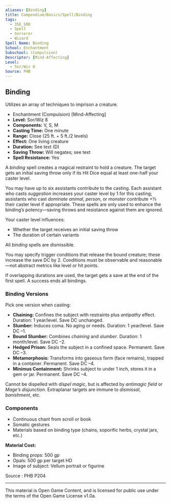 ```yaml
---
aliases: [Binding]
title: Compendium/Basics/Spell/Binding
tags: 
  - 35E_SRD
  - Spell
  - Sorcerer
  - Wizard
Spell Name: Binding
School: Enchantment
Subschool: (Compulsion)
Descriptor: [Mind-Affecting]
Level:
  - Sor/Wiz 8
Source: PHB
---
```


## Binding

Utilizes an array of techniques to imprison a creature.

*   Enchantment (Compulsion) [Mind-Affecting]
*   **Level:** Sor/Wiz 8
*   **Components:** V, S, M
*   **Casting Time:** One minute
*   **Range:** Close (25 ft. + 5 ft./2 levels)
*   **Effect:** One living creature
*   **Duration:** See text (D)
*   **Saving Throw:** Will negates; see text
*   **Spell Resistance:** Yes

A *binding* spell creates a magical restraint to hold a creature. The target gets an initial saving throw only if its Hit Dice equal at least one-half your caster level.

You may have up to six assistants contribute to the casting. Each assistant who casts *suggestion* increases your caster level by 1 for this casting; assistants who cast *dominate animal*, *person*, or *monster* contribute +⅓ their caster level if appropriate. These spells are only used to enhance the binding’s potency—saving throws and resistance against them are ignored.

Your caster level influences:
- Whether the target receives an initial saving throw
- The duration of certain variants

All *binding* spells are dismissible.

You may specify trigger conditions that release the bound creature; these increase the save DC by 2. Conditions must be observable and reasonable—not abstract metrics like level or hit points.

If overlapping durations are used, the target gets a save at the end of the first spell. A success ends all bindings.

### Binding Versions

Pick one version when casting:

- **Chaining:** Confines the subject with restraints plus *antipathy* effect. Duration: 1 year/level. Save DC unchanged.
- **Slumber:** Induces coma. No aging or needs. Duration: 1 year/level. Save DC –1.
- **Bound Slumber:** Combines *chaining* and *slumber*. Duration: 1 month/level. Save DC –2.
- **Hedged Prison:** Seals the subject in a confined space. Permanent. Save DC –3.
- **Metamorphosis:** Transforms into gaseous form (face remains), trapped in a container. Permanent. Save DC –4.
- **Minimus Containment:** Shrinks subject to under 1 inch, stores it in a gem or jar. Permanent. Save DC –4.

Cannot be dispelled with *dispel magic*, but is affected by *antimagic field* or *Mage’s disjunction*. Extraplanar targets are immune to *dismissal*, *banishment*, etc.

### Components

- Continuous chant from scroll or book
- Somatic gestures
- Materials based on binding type (chains, soporific herbs, crystal jars, etc.)

**Material Cost:**  
- Binding props: 500 gp  
- Opals: 500 gp per target HD  
- Image of subject: Vellum portrait or figurine

Source : PHB P204

---

This material is Open Game Content, and is licensed for public use under  
the terms of the Open Game License v1.0a.
